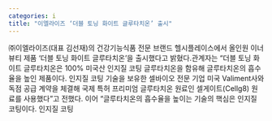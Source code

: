 ```yaml
---
categories: i
title: "이엘라이즈 ‘더블 토닝 화이트 글루타치온’ 출시"
---
```

㈜이엘라이즈(대표 김선재)의 건강기능식품 전문 브랜드 헬시플레이스에서 올인원 이너뷰티 제품 ‘더블 토닝 화이트 글루타치온’을 출시했다고 밝혔다.관계자는 “더블 토닝 화이트 글루타치온은 100% 미국산 인지질 코팅 글루타치온을 함유해 글루타치온의 흡수율을 높인 제품이다. 인지질 코팅 기술을 보유한 셀바이오 전문 기업 미국 Valiment사와 독점 공급 계약을 체결해 국제 특허 프리미엄 글루타치온 원료인 셀게이트(Cellg8) 원료를 사용했다”고 전했다. 이어 “글루타치온의 흡수율을 높이는 기술의 핵심은 인지질 코팅이다. 인지질 코팅